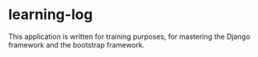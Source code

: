 # learning-log
This application is written for training purposes, for mastering the Django framework and the bootstrap framework.
